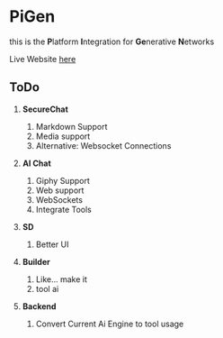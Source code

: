 # PiGen

this is the **P**latform **I**ntegration for **Ge**nerative **N**etworks

Live Website [here](https://superladens.onrender.com/)

## ToDo

1. **SecureChat**
    1. Markdown Support
    2. Media support
    3. Alternative: Websocket Connections

2. **AI Chat**
    1. Giphy Support
    2. Web support
    3. WebSockets
    4. Integrate Tools

3. **SD**
    1. Better UI
  
4. **Builder**
    1. Like... make it
    2. tool ai

5. **Backend**
    1. Convert Current Ai Engine to tool usage
